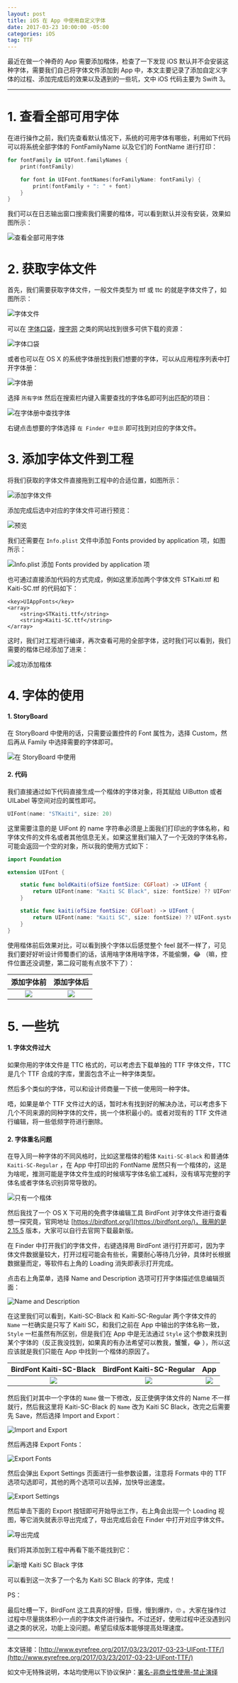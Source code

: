 ```yaml
---
layout: post
title: iOS 在 App 中使用自定义字体
date: 2017-03-23 10:00:00 -05:00
categories: iOS
tag: TTF
---
```


最近在做一个神奇的 App 需要添加楷体，检查了一下发现 iOS 默认并不会安装这种字体，需要我们自己将字体文件添加到 App 中，本文主要记录了添加自定义字体的过程、添加完成后的效果以及遇到的一些坑，文中 iOS 代码主要为 Swift 3。

---

# 1. 查看全部可用字体

在进行操作之前，我们先查看默认情况下，系统的可用字体有哪些，利用如下代码可以将系统全部字体的 FontFamilyName 以及它们的 FontName 进行打印：

```swift
for fontFamily in UIFont.familyNames {
    print(fontFamily)

    for font in UIFont.fontNames(forFamilyName: fontFamily) {
        print(fontFamily + ": " + font)
    }
}
```

我们可以在日志输出窗口搜索我们需要的楷体，可以看到默认并没有安装，效果如图所示：

![查看全部可用字体](http://upload-images.jianshu.io/upload_images/1018190-7350c33cc8513393.png?imageMogr2/auto-orient/strip%7CimageView2/2/w/1240)

# 2. 获取字体文件

首先，我们需要获取字体文件，一般文件类型为 ttf 或 ttc 的就是字体文件了，如图所示：

![字体文件](http://upload-images.jianshu.io/upload_images/1018190-8128dda0b2489f39.png?imageMogr2/auto-orient/strip%7CimageView2/2/w/1240)

可以在 [字体口袋](http://www.zitikoudai.com/)，[搜字网](http://www.sozi.cn/) 之类的网站找到很多可供下载的资源：

![字体口袋](http://upload-images.jianshu.io/upload_images/1018190-510dc0d1628c7b4e.png?imageMogr2/auto-orient/strip%7CimageView2/2/w/1240)

或者也可以在 OS X 的系统字体册找到我们想要的字体，可以从应用程序列表中打开字体册：

![字体册](http://upload-images.jianshu.io/upload_images/1018190-ec156aacb9194153.png?imageMogr2/auto-orient/strip%7CimageView2/2/w/1240)

选择 `所有字体` 然后在搜索栏内键入需要查找的字体名即可列出匹配的项目：

![在字体册中查找字体](http://upload-images.jianshu.io/upload_images/1018190-29901f9b4632925f.png?imageMogr2/auto-orient/strip%7CimageView2/2/w/1240)

右键点击想要的字体选择 `在 Finder 中显示` 即可找到对应的字体文件。

# 3. 添加字体文件到工程

将我们获取的字体文件直接拖到工程中的合适位置，如图所示：

![添加字体文件](http://upload-images.jianshu.io/upload_images/1018190-2aad3e8abae38ee9.png?imageMogr2/auto-orient/strip%7CimageView2/2/w/1240)

添加完成后选中对应的字体文件可进行预览：

![预览](http://upload-images.jianshu.io/upload_images/1018190-5f5b457a8bdda98b.png?imageMogr2/auto-orient/strip%7CimageView2/2/w/1240)

我们还需要在 `Info.plist` 文件中添加 Fonts provided by application 项，如图所示：

![Info.plist 添加 Fonts provided by application 项](http://upload-images.jianshu.io/upload_images/1018190-be03386c8a892c1f.png?imageMogr2/auto-orient/strip%7CimageView2/2/w/1240)

也可通过直接添加代码的方式完成，例如这里添加两个字体文件 STKaiti.ttf 和 Kaiti-SC.ttf 的代码如下：

```
<key>UIAppFonts</key>
<array>
    <string>STKaiti.ttf</string>
    <string>Kaiti-SC.ttf</string>
</array>
```

这时，我们对工程进行编译，再次查看可用的全部字体，这时我们可以看到，我们需要的楷体已经添加了进来：

![成功添加楷体](http://upload-images.jianshu.io/upload_images/1018190-35090eacafa8f523.png?imageMogr2/auto-orient/strip%7CimageView2/2/w/1240)

# 4. 字体的使用

#### 1. StoryBoard

在 StoryBoard 中使用的话，只需要设置控件的 Font 属性为，选择 Custom，然后再从 Family 中选择需要的字体即可。

![在 StoryBoard 中使用](http://upload-images.jianshu.io/upload_images/1018190-ae1d2f52ed178db2.png?imageMogr2/auto-orient/strip%7CimageView2/2/w/1240)

#### 2. 代码

我们直接通过如下代码直接生成一个楷体的字体对象，将其赋给 UIButton 或者 UILabel 等空间对应的属性即可。

```swift
UIFont(name: "STKaiti", size: 20)
```

这里需要注意的是 UIFont 的 name 字符串必须是上面我们打印出的字体名称，和字体文件的文件名或者其他信息无关。如果这里我们输入了一个无效的字体名称，可能会返回一个空的对象，所以我的使用方式如下：

```swift
import Foundation

extension UIFont {

    static func boldKaiti(ofSize fontSize: CGFloat) -> UIFont {
        return UIFont(name: "Kaiti SC Black", size: fontSize) ?? UIFont.systemFont(ofSize: fontSize)
    }

    static func kaiti(ofSize fontSize: CGFloat) -> UIFont {
        return UIFont(name: "Kaiti SC", size: fontSize) ?? UIFont.systemFont(ofSize: fontSize)
    }
}
```

使用楷体前后效果对比，可以看到换个字体以后感觉整个 feel 就不一样了，可见我们要好好听设计师蜀黍们的话，该用啥字体用啥字体，不能偷懒，😂 （嘛，控件位置还没调整，第二段可能有点放不下了）：

添加字体前|添加字体后
:-------------------------:|:-------------------------:
![](http://upload-images.jianshu.io/upload_images/1018190-af181721cca8c174.png?imageMogr2/auto-orient/strip%7CimageView2/2/w/1240)|![](http://upload-images.jianshu.io/upload_images/1018190-e089745639153fd7.png?imageMogr2/auto-orient/strip%7CimageView2/2/w/1240)

# 5. 一些坑

#### 1. 字体文件过大

如果你用的字体文件是 TTC 格式的，可以考虑去下载单独的 TTF 字体文件，TTC 是几个 TTF 合成的字库，里面包含不止一种字体类型。

然后多个类似的字体，可以和设计师商量一下统一使用同一种字体。

唔，如果是单个 TTF 文件过大的话，暂时木有找到好的解决办法，可以考虑多下几个不同来源的同种字体的文件，挑一个体积最小的。或者对现有的 TTF 文件进行编辑，将一些低频字符进行删除。

#### 2. 字体重名问题

在导入同一种字体的不同风格时，比如这里楷体的粗体 `Kaiti-SC-Black` 和普通体 `Kaiti-SC-Regular` ，在 App 中打印出的 FontName 居然只有一个楷体的，这是为啥呢，推测可能是字体文件生成的时候填写字体名偷工减料，没有填写完整的字体名或者字体名识别异常导致的。

![只有一个楷体](http://upload-images.jianshu.io/upload_images/1018190-cd76f9fd80856fbf.png?imageMogr2/auto-orient/strip%7CimageView2/2/w/1240)

然后我找了一个 OS X 下可用的免费字体编辑工具 BirdFont 对字体文件进行查看想一探究竟，官网地址 [https://birdfont.org/](https://birdfont.org/)，我用的是 [2.15.5](http://eyrefree.coding.me/FileKeeper/birdfont-2.15.5-free.dmg) 版本，大家可以自行去官网下载最新版。

在 Finder 中打开我们的字体文件，右键选择用 BirdFont 进行打开即可，因为字体文件数据量较大，打开过程可能会有些长，需要耐心等待几分钟，具体时长根据数据量而定，等软件右上角的 Loading 消失即表示打开完成。

点击右上角菜单，选择 Name and Description 选项可打开字体描述信息编辑页面：

![Name and Description](http://upload-images.jianshu.io/upload_images/1018190-f0a8629b4d2b6382.png)

在这里我们可以看到，Kaiti-SC-Black 和 Kaiti-SC-Regular 两个字体文件的 `Name` 一栏确实是只写了 Kaiti SC，和我们之前在 App 中输出的字体名称一致，`Style` 一栏虽然有所区别，但是我们在 App 中是无法通过 `Style` 这个参数来找到某个字体的（反正我没找到，如果真的有办法希望可以教我，蟹蟹，😂 ），所以这应该就是我们只能在 App 中找到一个楷体的原因了。

BirdFont Kaiti-SC-Black|BirdFont Kaiti-SC-Regular|App
:-------------------------:|:-------------------------:|:-------------------------:
![](http://upload-images.jianshu.io/upload_images/1018190-36d14efc746d886a.png)|![](http://upload-images.jianshu.io/upload_images/1018190-c828d1f366a82258.png?imageMogr2/auto-orient/strip%7CimageView2/2/w/1240)|![](http://upload-images.jianshu.io/upload_images/1018190-4b11a9f1122e702b.png?imageMogr2/auto-orient/strip%7CimageView2/2/w/1240)

然后我们对其中一个字体的 `Name` 做一下修改，反正使俩字体文件的 Name 不一样就行，然后我这里将 Kaiti-SC-Black 的 `Name` 改为 Kaiti SC Black，改完之后需要先 Save，然后选择 Import and Export：

![Import and Export](http://upload-images.jianshu.io/upload_images/1018190-c27be693b5abdae5.png)

然后再选择 Export Fonts：

![Export Fonts](http://upload-images.jianshu.io/upload_images/1018190-0d4f161f80baa28a.png?imageMogr2/auto-orient/strip%7CimageView2/2/w/1240)

然后会弹出 Export Settings 页面进行一些参数设置，注意将 Formats 中的 TTF 选项勾选即可，其他的两个选项可以去掉，加快导出速度。

![Export Settings](http://upload-images.jianshu.io/upload_images/1018190-2a2a4271cfbc9133.png)

然后单击下面的 Export 按钮即可开始导出工作，右上角会出现一个 Loading 视图，等它消失就表示导出完成了，导出完成后会在 Finder 中打开对应字体文件。

![导出完成](http://upload-images.jianshu.io/upload_images/1018190-06962a1c5acf94a3.png?imageMogr2/auto-orient/strip%7CimageView2/2/w/1240)

我们将其添加到工程中再看下能不能找到它：

![新增 Kaiti SC Black 字体](http://upload-images.jianshu.io/upload_images/1018190-96d28c83f011ed0c.png)

可以看到这一次多了一个名为 Kaiti SC Black 的字体，完成！

PS：

最后吐槽一下，BirdFont 这工具真的好慢，巨慢，慢到爆炸，🙄 。大家在操作过过程中尽量挑体积小一点的字体文件进行操作。不过还好，使用过程中还没遇到闪退之类的状况，功能上没问题。希望后续版本能够提高处理速度。

---

本文链接：[http://www.eyrefree.org/2017/03/23/2017-03-23-UIFont-TTF/](http://www.eyrefree.org/2017/03/23/2017-03-23-UIFont-TTF/)

如文中无特殊说明，本站均使用以下协议保护：[署名-非商业性使用-禁止演绎](http://creativecommons.org/licenses/by-nc-nd/3.0/cn/)

